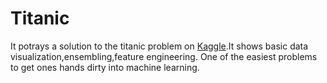# Titanic
It potrays a solution to the titanic problem on [Kaggle](https://www.kaggle.com/c/titanic).It shows basic data visualization,ensembling,feature engineering.
One of the easiest problems to get ones hands dirty into machine learning.
